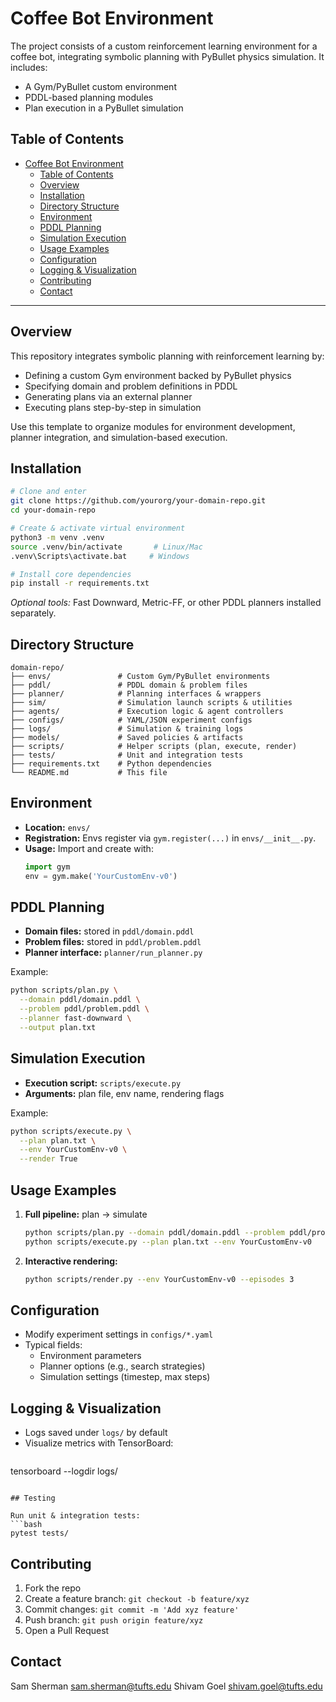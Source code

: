 # Coffee Bot Environment

The project consists of a custom reinforcement learning environment for a coffee bot, integrating symbolic planning with PyBullet physics simulation. It includes:
- A Gym/PyBullet custom environment
- PDDL-based planning modules
- Plan execution in a PyBullet simulation

## Table of Contents

- [Coffee Bot Environment](#coffee-bot-environment)
  - [Table of Contents](#table-of-contents)
  - [Overview](#overview)
  - [Installation](#installation)
  - [Directory Structure](#directory-structure)
  - [Environment](#environment)
  - [PDDL Planning](#pddl-planning)
  - [Simulation Execution](#simulation-execution)
  - [Usage Examples](#usage-examples)
  - [Configuration](#configuration)
  - [Logging \& Visualization](#logging--visualization)
  - [Contributing](#contributing)
  - [Contact](#contact)

---

## Overview

This repository integrates symbolic planning with reinforcement learning by:

- Defining a custom Gym environment backed by PyBullet physics
- Specifying domain and problem definitions in PDDL
- Generating plans via an external planner
- Executing plans step-by-step in simulation

Use this template to organize modules for environment development, planner integration, and simulation-based execution.

## Installation

```bash
# Clone and enter
git clone https://github.com/yourorg/your-domain-repo.git
cd your-domain-repo

# Create & activate virtual environment
python3 -m venv .venv
source .venv/bin/activate       # Linux/Mac
.venv\Scripts\activate.bat     # Windows

# Install core dependencies
pip install -r requirements.txt
```

*Optional tools:* Fast Downward, Metric-FF, or other PDDL planners installed separately.

## Directory Structure

```text
domain-repo/
├── envs/               # Custom Gym/PyBullet environments
├── pddl/               # PDDL domain & problem files
├── planner/            # Planning interfaces & wrappers
├── sim/                # Simulation launch scripts & utilities
├── agents/             # Execution logic & agent controllers
├── configs/            # YAML/JSON experiment configs
├── logs/               # Simulation & training logs
├── models/             # Saved policies & artifacts
├── scripts/            # Helper scripts (plan, execute, render)
├── tests/              # Unit and integration tests
├── requirements.txt    # Python dependencies
└── README.md           # This file
```

## Environment

- **Location:** `envs/`
- **Registration:** Envs register via `gym.register(...)` in `envs/__init__.py`.
- **Usage:** Import and create with:
  ```python
  import gym
  env = gym.make('YourCustomEnv-v0')
  ```

## PDDL Planning

- **Domain files:** stored in `pddl/domain.pddl`
- **Problem files:** stored in `pddl/problem.pddl`
- **Planner interface:** `planner/run_planner.py`

Example:

```bash
python scripts/plan.py \
  --domain pddl/domain.pddl \
  --problem pddl/problem.pddl \
  --planner fast-downward \
  --output plan.txt
```

## Simulation Execution

- **Execution script:** `scripts/execute.py`
- **Arguments:** plan file, env name, rendering flags

Example:

```bash
python scripts/execute.py \
  --plan plan.txt \
  --env YourCustomEnv-v0 \
  --render True
```

## Usage Examples

1. **Full pipeline:** plan → simulate
   ```bash
   python scripts/plan.py --domain pddl/domain.pddl --problem pddl/problem.pddl --output plan.txt
   python scripts/execute.py --plan plan.txt --env YourCustomEnv-v0
   ```
2. **Interactive rendering:**
   ```bash
   python scripts/render.py --env YourCustomEnv-v0 --episodes 3
   ```

## Configuration

- Modify experiment settings in `configs/*.yaml`
- Typical fields:
  - Environment parameters
  - Planner options (e.g., search strategies)
  - Simulation settings (timestep, max steps)

## Logging & Visualization

- Logs saved under `logs/` by default
- Visualize metrics with TensorBoard:
  ```bash
  ```

tensorboard --logdir logs/

````

## Testing

Run unit & integration tests:
```bash
pytest tests/
````

## Contributing

1. Fork the repo
2. Create a feature branch: `git checkout -b feature/xyz`
3. Commit changes: `git commit -m 'Add xyz feature'`
4. Push branch: `git push origin feature/xyz`
5. Open a Pull Request

## Contact

Sam Sherman sam.sherman@tufts.edu
Shivam Goel shivam.goel@tufts.edu

